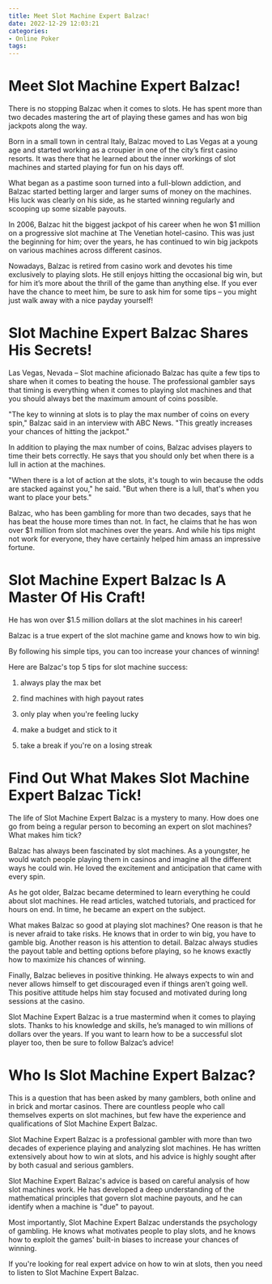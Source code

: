 ```yaml
---
title: Meet Slot Machine Expert Balzac!
date: 2022-12-29 12:03:21
categories:
- Online Poker
tags:
---
```



#  Meet Slot Machine Expert Balzac!

There is no stopping Balzac when it comes to slots. He has spent more than two decades mastering the art of playing these games and has won big jackpots along the way.

Born in a small town in central Italy, Balzac moved to Las Vegas at a young age and started working as a croupier in one of the city’s first casino resorts. It was there that he learned about the inner workings of slot machines and started playing for fun on his days off.

What began as a pastime soon turned into a full-blown addiction, and Balzac started betting larger and larger sums of money on the machines. His luck was clearly on his side, as he started winning regularly and scooping up some sizable payouts.

In 2006, Balzac hit the biggest jackpot of his career when he won $1 million on a progressive slot machine at The Venetian hotel-casino. This was just the beginning for him; over the years, he has continued to win big jackpots on various machines across different casinos.

Nowadays, Balzac is retired from casino work and devotes his time exclusively to playing slots. He still enjoys hitting the occasional big win, but for him it’s more about the thrill of the game than anything else. If you ever have the chance to meet him, be sure to ask him for some tips – you might just walk away with a nice payday yourself!

#  Slot Machine Expert Balzac Shares His Secrets!

Las Vegas, Nevada – Slot machine aficionado Balzac has quite a few tips to share when it comes to beating the house. The professional gambler says that timing is everything when it comes to playing slot machines and that you should always bet the maximum amount of coins possible.

"The key to winning at slots is to play the max number of coins on every spin," Balzac said in an interview with ABC News. "This greatly increases your chances of hitting the jackpot."

In addition to playing the max number of coins, Balzac advises players to time their bets correctly. He says that you should only bet when there is a lull in action at the machines.

"When there is a lot of action at the slots, it's tough to win because the odds are stacked against you," he said. "But when there is a lull, that's when you want to place your bets."

Balzac, who has been gambling for more than two decades, says that he has beat the house more times than not. In fact, he claims that he has won over $1 million from slot machines over the years. And while his tips might not work for everyone, they have certainly helped him amass an impressive fortune.

#  Slot Machine Expert Balzac Is A Master Of His Craft!

He has won over $1.5 million dollars at the slot machines in his career!

Balzac is a true expert of the slot machine game and knows how to win big.

By following his simple tips, you can too increase your chances of winning!

Here are Balzac's top 5 tips for slot machine success:

1. always play the max bet

2. find machines with high payout rates

3. only play when you're feeling lucky

4. make a budget and stick to it

5. take a break if you're on a losing streak

#  Find Out What Makes Slot Machine Expert Balzac Tick!

The life of Slot Machine Expert Balzac is a mystery to many. How does one go from being a regular person to becoming an expert on slot machines? What makes him tick?

Balzac has always been fascinated by slot machines. As a youngster, he would watch people playing them in casinos and imagine all the different ways he could win. He loved the excitement and anticipation that came with every spin.

As he got older, Balzac became determined to learn everything he could about slot machines. He read articles, watched tutorials, and practiced for hours on end. In time, he became an expert on the subject.

What makes Balzac so good at playing slot machines? One reason is that he is never afraid to take risks. He knows that in order to win big, you have to gamble big. Another reason is his attention to detail. Balzac always studies the payout table and betting options before playing, so he knows exactly how to maximize his chances of winning.

Finally, Balzac believes in positive thinking. He always expects to win and never allows himself to get discouraged even if things aren’t going well. This positive attitude helps him stay focused and motivated during long sessions at the casino.

Slot Machine Expert Balzac is a true mastermind when it comes to playing slots. Thanks to his knowledge and skills, he’s managed to win millions of dollars over the years. If you want to learn how to be a successful slot player too, then be sure to follow Balzac’s advice!

#  Who Is Slot Machine Expert Balzac?

This is a question that has been asked by many gamblers, both online and in brick and mortar casinos. There are countless people who call themselves experts on slot machines, but few have the experience and qualifications of Slot Machine Expert Balzac.

Slot Machine Expert Balzac is a professional gambler with more than two decades of experience playing and analyzing slot machines. He has written extensively about how to win at slots, and his advice is highly sought after by both casual and serious gamblers.

Slot Machine Expert Balzac's advice is based on careful analysis of how slot machines work. He has developed a deep understanding of the mathematical principles that govern slot machine payouts, and he can identify when a machine is "due" to payout.

Most importantly, Slot Machine Expert Balzac understands the psychology of gambling. He knows what motivates people to play slots, and he knows how to exploit the games' built-in biases to increase your chances of winning.

If you're looking for real expert advice on how to win at slots, then you need to listen to Slot Machine Expert Balzac.